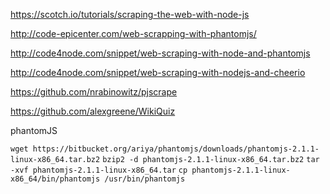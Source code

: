 https://scotch.io/tutorials/scraping-the-web-with-node-js



http://code-epicenter.com/web-scrapping-with-phantomjs/

http://code4node.com/snippet/web-scraping-with-node-and-phantomjs

http://code4node.com/snippet/web-scraping-with-nodejs-and-cheerio



https://github.com/nrabinowitz/pjscrape

https://github.com/alexgreene/WikiQuiz



phantomJS

`wget https://bitbucket.org/ariya/phantomjs/downloads/phantomjs-2.1.1-linux-x86_64.tar.bz2`
`bzip2 -d phantomjs-2.1.1-linux-x86_64.tar.bz2`
`tar -xvf phantomjs-2.1.1-linux-x86_64.tar`
`cp phantomjs-2.1.1-linux-x86_64/bin/phantomjs /usr/bin/phantomjs`
